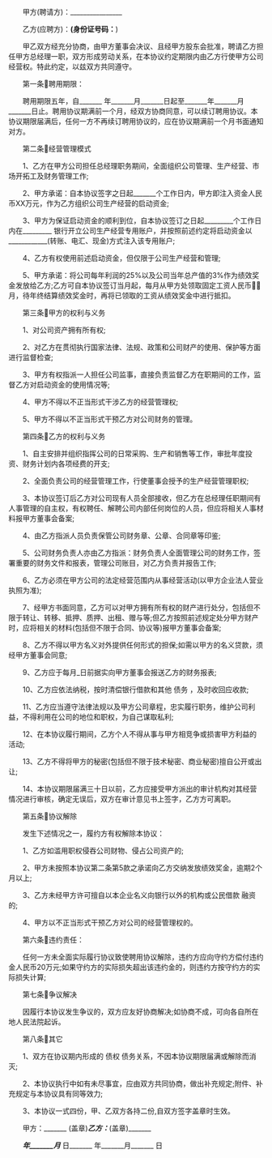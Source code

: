 
 　　甲方(聘请方)：________________
 
 　　乙方(应聘方)：________________(身份证号码：________________)
 
 　　甲乙双方经充分协商，由甲方董事会决议、且经甲方股东会批准，聘请乙方担任甲方总经理一职，双方形成劳动关系，在本协议约定期限内由乙方行使甲方公司经营权。特此约定，以兹双方共同遵守。
 
 　　第一条聘用期限：
 
 　　聘用期限五年，自_______ 年_______月_______日起至_______年_______月_______日止。聘用协议期满前一个月，经双方协商同意，可以续订聘用协议。本协议期限届满后，任何一方不再续订聘用协议的，应在协议期满前一个月书面通知对方。
 
 　　第二条经营管理模式
 
 　　1、乙方在甲方公司担任总经理职务期间，全面组织公司管理、生产经营、市场开拓工及财务管理工作;
 
 　　2、甲方承诺：自本协议签字之日起_______个工作日内，甲方即注入资金人民币XX万元，作为乙方组织公司生产经营的启动资金;
 
 　　3、甲方为保证启动资金的顺利到位，自本协议签订之日起_________个工作日内在_________ 银行开立公司生产经营专用账户，并按照前述约定将启动资金以____________(转账、电汇、现金)方式注入该专用账户;
 
 　　4、乙方有权使用前述启动资金，但仅限于公司生产经营和管理;
 
 　　5、甲方承诺：将公司每年利润的25%以及公司当年总产值的3%作为绩效奖金发放给乙方;乙方可自本协议签订当月起，每月从甲方处领取固定工资人民币 月，待年终结算绩效奖金时，再将已领取的工资从绩效奖金中进行抵扣。
 
 　　第三条甲方的权利与义务
 
 　　1、对公司资产拥有所有权;
 
 　　2、对乙方在贯彻执行国家法律、法规、政策和公司财产的使用、保护等方面进行监督检查;
 
 　　3、甲方有权指派一人担任公司监事，直接负责监督乙方在职期间的工作，监督乙方对启动资金的使用情况等;
 
 　　4、甲方不得以不正当形式干涉乙方的经营管理权;
 
 　　5、甲方不得以不正当形式干预乙方对公司财务的管理。
 
 　　第四条乙方的权利与义务
 
 　　1、自主安排并组织指挥公司的日常采购、生产和销售等工作，审批年度投资、财务计划内各项经费的开支;
 
 　　2、全面负责公司的经营管理工作，行使董事会授予的生产经营管理职权;
 
 　　3、本协议签订后乙方对公司现有人员全部接收，但乙方在总经理任职期间有人事管理的自主权，有权聘任、解聘公司内部任何岗位的人员，但应将相关人事材料报甲方董事会备案;
 
 　　4、由乙方指派人员负责保管公司财务章、公章、合同章等印鉴;
 
 　　5、公司财务负责人亦由乙方指派：财务负责人全面管理公司的财务工作，签署重要的财务文件和报表，管理公司账目，对乙方负责并报告工作;
 
 　　6、乙方必须在甲方公司的法定经营范围内从事经营活动(以甲方企业法人营业执照为准);
 
 　　7、经甲方书面同意，乙方可以对甲方拥有所有权的财产进行处分，包括但不限于转让、转移、抵押、质押、出租、赠与等;但乙方按照前述规定处分甲方财产时，应将相关的材料(包括但不限于合同、协议等)报甲方董事会备案;
 
 　　8、乙方不得以甲方名义对外提供任何形式的担保;如需以甲方的名义贷款，须经甲方董事会同意;
 
 　　9、乙方应于每月_日前据实向甲方董事会报送乙方的财务报表;
 
 　　10、乙方应依法纳税，按时清偿银行借款和其他
债务
，及时收回应收款;
 
 　　11、乙方应当遵守法律法规以及甲方公司章程，忠实履行职务，维护公司利益，不得利用在公司的地位和职权，为自己谋取私利;
 
 　　12、在本协议履行期间，乙方个人不得从事与甲方相竞争或损害甲方利益的活动;
 
 　　13、乙方不得将甲方的秘密(包括但不限于技术秘密、商业秘密)擅自公开或出让;
 
 　　14、本协议期限届满三十日以前，乙方应接受甲方派出的审计机构对其经营情况进行审核，确定无误后，双方在审计意见书上签字，乙方方可离职。
 
 　　第五条协议解除
 
 　　发生下述情况之一，履约方有权解除本协议：
 
 　　1、乙方如滥用职权侵吞公司财物、侵占公司资产的;
 
 　　2、甲方未按照本协议第二条第5款之承诺向乙方交纳发放绩效奖金，逾期2个月以上;
 
 　　3、乙方未经甲方许可擅自以本企业名义向银行以外的机构或公民借款
融资
的;
 
 　　4、甲方以不正当形式干预乙方对公司的经营管理权的。
 
 　　第六条违约责任：
 
 　　任何一方未全面实际履行协议致使聘用协议解除，违约方应向守约方偿付违约金人民币20万元;如果守约方的实际损失超出该违约金的，则违约方按守约方的实际损失计算;
 
 　　第七条争议解决
 
 　　因履行本协议发生争议的，双方应友好协商解决;如协商不成，可向各自所在地人民法院起诉。
 
 　　第八条其它
 
 　　1、双方在协议期内形成的
债权
债务关系，不因本协议期限届满或解除而消灭;
 
 　　2、本协议执行中如有未尽事宜，应由双方共同协商，做出补充规定;附件、补充规定与本协议具有同等效力;
 
 　　3、本协议一式四份，甲、乙双方各持二份,自双方签字盖章时生效。
 
 　　甲方：_______ (盖章)_______乙方：_______(盖章)_______
 
 　　_______年_______月_______ 日_______ 年_______月_______ 日
 
 

 
 
 
 
 
  


  
 

  


  


  
 
 
 
 

